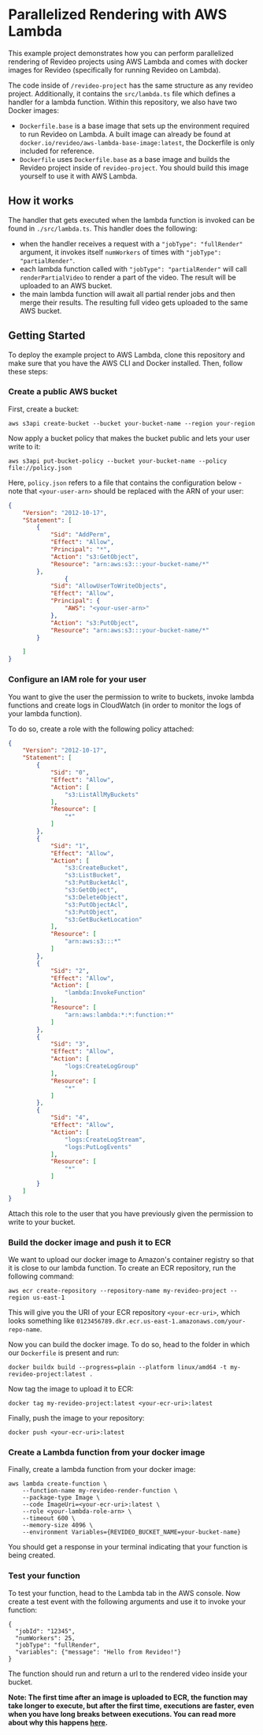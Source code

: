 # Parallelized Rendering with AWS Lambda

This example project demonstrates how you can perform parallelized rendering of Revideo projects using AWS Lambda and comes with docker images for Revideo (specifically for running Revideo on Lambda). 

The code inside of `/revideo-project` has the same structure as any revideo project. Additionally, it contains the `src/lambda.ts` file which defines a handler for a lambda function. Within this repository, we also have two Docker images:

- `Dockerfile.base` is a base image that sets up the environment required to run Revideo on Lambda. A built image can already be found at `docker.io/revideo/aws-lambda-base-image:latest`, the Dockerfile is only included for reference.
- `Dockerfile` uses `Dockerfile.base` as a base image and builds the Revideo project inside of `revideo-project`. You should build this image yourself to use it with AWS Lambda.


## How it works

The handler that gets executed when the lambda function is invoked can be found in `./src/lambda.ts`. This handler does the following:

- when the handler receives a request with a `"jobType": "fullRender"` argument, it invokes itself `numWorkers` of times with `"jobType": "partialRender"`.
- each lambda function called with `"jobType": "partialRender"` will call `renderPartialVideo` to render a part of the video. The result will be uploaded to an AWS bucket.
- the main lambda function will await all partial render jobs and then merge their results. The resulting full video gets uploaded to the same AWS bucket.

## Getting Started

To deploy the example project to AWS Lambda, clone this repository and make sure that you have the AWS CLI and Docker installed. Then, follow these steps: 

### Create a public AWS bucket

First, create a bucket:

```
aws s3api create-bucket --bucket your-bucket-name --region your-region
```

Now apply a bucket policy that makes the bucket public and lets your user write to it:

```
aws s3api put-bucket-policy --bucket your-bucket-name --policy file://policy.json
```

Here, `policy.json` refers to a file that contains the configuration below - note that `<your-user-arn>` should be replaced with the ARN of your user:

```json
{
    "Version": "2012-10-17",
    "Statement": [
        {
            "Sid": "AddPerm",
            "Effect": "Allow",
            "Principal": "*",
            "Action": "s3:GetObject",
            "Resource": "arn:aws:s3:::your-bucket-name/*"
        },
                {
            "Sid": "AllowUserToWriteObjects",
            "Effect": "Allow",
            "Principal": {
                "AWS": "<your-user-arn>"
            },
            "Action": "s3:PutObject",
            "Resource": "arn:aws:s3:::your-bucket-name/*"
        }

    ]
}
```

### Configure an IAM role for your user

You want to give the user the permission to write to buckets, invoke lambda functions and create logs in CloudWatch (in order to monitor the logs of your lambda function).

To do so, create a role with the following policy attached:

```json
{
    "Version": "2012-10-17",
    "Statement": [
        {
            "Sid": "0",
            "Effect": "Allow",
            "Action": [
                "s3:ListAllMyBuckets"
            ],
            "Resource": [
                "*"
            ]
        },
        {
            "Sid": "1",
            "Effect": "Allow",
            "Action": [
                "s3:CreateBucket",
                "s3:ListBucket",
                "s3:PutBucketAcl",
                "s3:GetObject",
                "s3:DeleteObject",
                "s3:PutObjectAcl",
                "s3:PutObject",
                "s3:GetBucketLocation"
            ],
            "Resource": [
                "arn:aws:s3:::*"
            ]
        },
        {
            "Sid": "2",
            "Effect": "Allow",
            "Action": [
                "lambda:InvokeFunction"
            ],
            "Resource": [
                "arn:aws:lambda:*:*:function:*"
            ]
        },
        {
            "Sid": "3",
            "Effect": "Allow",
            "Action": [
                "logs:CreateLogGroup"
            ],
            "Resource": [
                "*"
            ]
        },
        {
            "Sid": "4",
            "Effect": "Allow",
            "Action": [
                "logs:CreateLogStream",
                "logs:PutLogEvents"
            ],
            "Resource": [
                "*"
            ]
        }
    ]
}
```

Attach this role to the user that you have previously given the permission to write to your bucket.

### Build the docker image and push it to ECR

We want to upload our docker image to Amazon's container registry so that it is close to our lambda function. To create an ECR repository, run the following command:

```
aws ecr create-repository --repository-name my-revideo-project --region us-east-1
```

This will give you the URI of your ECR repository `<your-ecr-uri>`, which looks something like `0123456789.dkr.ecr.us-east-1.amazonaws.com/your-repo-name`.

Now you can build the docker image. To do so, head to the folder in which our `Dockerfile` is present and run:

```
docker buildx build --progress=plain --platform linux/amd64 -t my-revideo-project:latest .
```

Now tag the image to upload it to ECR:

```
docker tag my-revideo-project:latest <your-ecr-uri>:latest
```

Finally, push the image to your repository:
```
docker push <your-ecr-uri>:latest
```

### Create a Lambda function from your docker image

Finally, create a lambda function from your docker image:

```
aws lambda create-function \
    --function-name my-revideo-render-function \
    --package-type Image \
    --code ImageUri=<your-ecr-uri>:latest \
    --role <your-lambda-role-arn> \
    --timeout 600 \
    --memory-size 4096 \
    --environment Variables={REVIDEO_BUCKET_NAME=your-bucket-name}
```

You should get a response in your terminal indicating that your function is being created.

### Test your function

To test your function, head to the Lambda tab in the AWS console. Now create a test event with the following arguments and use it to invoke your function:

```
{
  "jobId": "12345",
  "numWorkers": 25,
  "jobType": "fullRender",
  "variables": {"message": "Hello from Revideo!"}
}
```

The function should run and return a url to the rendered video inside your bucket.

**Note: The first time after an image is uploaded to ECR, the function may take longer to execute, but after the first time, executions are faster, even when you have long breaks between executions. You can read more about why this happens [here](https://brooker.co.za/blog/2023/05/23/snapshot-loading.html).**
